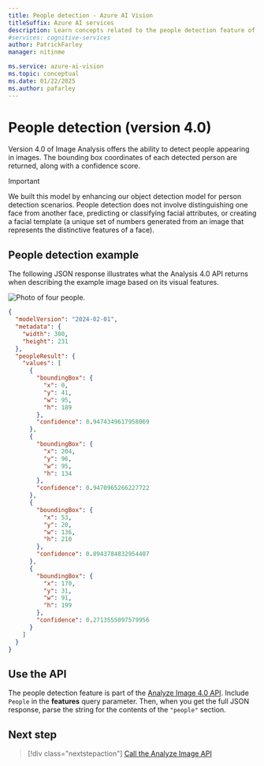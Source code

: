 ```yaml
---
title: People detection - Azure AI Vision
titleSuffix: Azure AI services
description: Learn concepts related to the people detection feature of the Azure AI Vision API - usage and limits.
#services: cognitive-services
author: PatrickFarley
manager: nitinme

ms.service: azure-ai-vision
ms.topic: conceptual
ms.date: 01/22/2025
ms.author: pafarley
---
```


# People detection (version 4.0)

Version 4.0 of Image Analysis offers the ability to detect people appearing in images. The bounding box coordinates of each detected person are returned, along with a confidence score. 

> [!IMPORTANT]
> We built this model by enhancing our object detection model for person detection scenarios. People detection does not involve distinguishing one face from another face, predicting or classifying facial attributes, or creating a facial template (a unique set of numbers generated from an image that represents the distinctive features of a face).

## People detection example

The following JSON response illustrates what the Analysis 4.0 API returns when describing the example image based on its visual features.

![Photo of four people.](./Images/family_photo.png)

```json
{
  "modelVersion": "2024-02-01",
  "metadata": {
    "width": 300,
    "height": 231
  },
  "peopleResult": {
    "values": [
      {
        "boundingBox": {
          "x": 0,
          "y": 41,
          "w": 95,
          "h": 189
        },
        "confidence": 0.9474349617958069
      },
      {
        "boundingBox": {
          "x": 204,
          "y": 96,
          "w": 95,
          "h": 134
        },
        "confidence": 0.9470965266227722
      },
      {
        "boundingBox": {
          "x": 53,
          "y": 20,
          "w": 136,
          "h": 210
        },
        "confidence": 0.8943784832954407
      },
      {
        "boundingBox": {
          "x": 170,
          "y": 31,
          "w": 91,
          "h": 199
        },
        "confidence": 0.2713555097579956
      }
    ]
  }
}
```

## Use the API

The people detection feature is part of the [Analyze Image 4.0 API](https://aka.ms/vision-4-0-ref). Include `People` in the **features** query parameter. Then, when you get the full JSON response, parse the string for the contents of the `"people"` section.

## Next step

> [!div class="nextstepaction"]
> [Call the Analyze Image API](./how-to/call-analyze-image-40.md)
